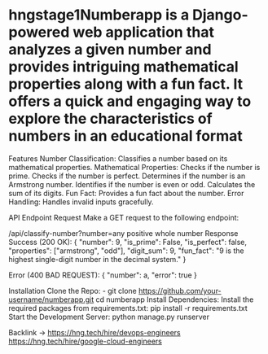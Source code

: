 # hngstage1Numberapp is a Django-powered web application that analyzes a given number and provides intriguing mathematical properties along with a fun fact. It offers a quick and engaging way to explore the characteristics of numbers in an educational format

Features Number Classification: Classifies a number based on its mathematical properties. Mathematical Properties: Checks if the number is prime. Checks if the number is perfect. Determines if the number is an Armstrong number. Identifies if the number is even or odd. Calculates the sum of its digits. Fun Fact: Provides a fun fact about the number. Error Handling: Handles invalid inputs gracefully.

API Endpoint Request Make a GET request to the following endpoint:

/api/classify-number?number=any positive whole number Response Success (200 OK): { "number": 9, "is_prime": False, "is_perfect": false, "properties": ["armstrong", "odd"], "digit_sum": 9, "fun_fact": "9 is the highest single-digit number in the decimal system." }

Error (400 BAD REQUEST): { "number": a, "error": true }

Installation Clone the Repo: - git clone https://github.com/your-username/numberapp.git cd numberapp Install Dependencies: Install the required packages from requirements.txt: pip install -r requirements.txt Start the Development Server: python manage.py runserver

Backlink -> https://hng.tech/hire/devops-engineers
https://hng.tech/hire/google-cloud-engineers
